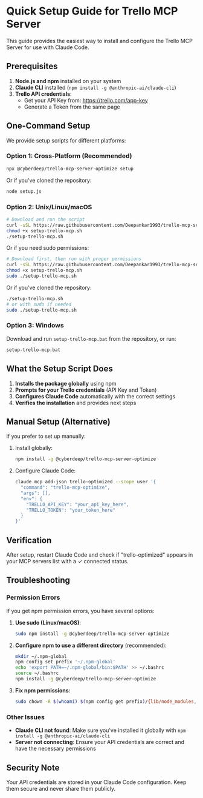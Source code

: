 # Quick Setup Guide for Trello MCP Server

This guide provides the easiest way to install and configure the Trello MCP Server for use with Claude Code.

## Prerequisites

1. **Node.js and npm** installed on your system
2. **Claude CLI** installed (`npm install -g @anthropic-ai/claude-cli`)
3. **Trello API credentials**:
   - Get your API Key from: https://trello.com/app-key
   - Generate a Token from the same page

## One-Command Setup

We provide setup scripts for different platforms:

### Option 1: Cross-Platform (Recommended)

```bash
npx @cyberdeep/trello-mcp-server-optimize setup
```

Or if you've cloned the repository:

```bash
node setup.js
```

### Option 2: Unix/Linux/macOS

```bash
# Download and run the script
curl -sSL https://raw.githubusercontent.com/Deepankar1993/trello-mcp-server-optimize/master/setup-trello-mcp.sh -o setup-trello-mcp.sh
chmod +x setup-trello-mcp.sh
./setup-trello-mcp.sh
```

Or if you need sudo permissions:

```bash
# Download first, then run with proper permissions
curl -sSL https://raw.githubusercontent.com/Deepankar1993/trello-mcp-server-optimize/master/setup-trello-mcp.sh -o setup-trello-mcp.sh
chmod +x setup-trello-mcp.sh
sudo ./setup-trello-mcp.sh
```

Or if you've cloned the repository:

```bash
./setup-trello-mcp.sh
# or with sudo if needed
sudo ./setup-trello-mcp.sh
```

### Option 3: Windows

Download and run `setup-trello-mcp.bat` from the repository, or run:

```cmd
setup-trello-mcp.bat
```

## What the Setup Script Does

1. **Installs the package globally** using npm
2. **Prompts for your Trello credentials** (API Key and Token)
3. **Configures Claude Code** automatically with the correct settings
4. **Verifies the installation** and provides next steps

## Manual Setup (Alternative)

If you prefer to set up manually:

1. Install globally:
   ```bash
   npm install -g @cyberdeep/trello-mcp-server-optimize
   ```

2. Configure Claude Code:
   ```bash
   claude mcp add-json trello-optimized --scope user '{
     "command": "trello-mcp-optimize",
     "args": [],
     "env": {
       "TRELLO_API_KEY": "your_api_key_here",
       "TRELLO_TOKEN": "your_token_here"
     }
   }'
   ```

## Verification

After setup, restart Claude Code and check if "trello-optimized" appears in your MCP servers list with a ✓ connected status.

## Troubleshooting

### Permission Errors

If you get npm permission errors, you have several options:

1. **Use sudo (Linux/macOS)**:
   ```bash
   sudo npm install -g @cyberdeep/trello-mcp-server-optimize
   ```

2. **Configure npm to use a different directory** (recommended):
   ```bash
   mkdir ~/.npm-global
   npm config set prefix '~/.npm-global'
   echo 'export PATH=~/.npm-global/bin:$PATH' >> ~/.bashrc
   source ~/.bashrc
   npm install -g @cyberdeep/trello-mcp-server-optimize
   ```

3. **Fix npm permissions**:
   ```bash
   sudo chown -R $(whoami) $(npm config get prefix)/{lib/node_modules,bin,share}
   ```

### Other Issues

- **Claude CLI not found**: Make sure you've installed it globally with `npm install -g @anthropic-ai/claude-cli`
- **Server not connecting**: Ensure your API credentials are correct and have the necessary permissions

## Security Note

Your API credentials are stored in your Claude Code configuration. Keep them secure and never share them publicly.